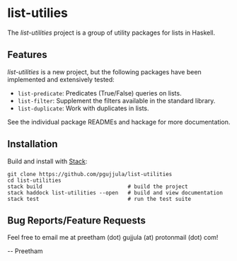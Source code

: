# list-utilies
The _list-utilities_ project is a group of utility packages for lists in Haskell.

## Features
_list-utilities_ is a new project, but the following packages have been implemented and extensively tested:
* `list-predicate`: Predicates (True/False) queries on lists.
* `list-filter`: Supplement the filters available in the standard library.
* `list-duplicate`: Work with duplicates in lists.

See the individual package READMEs and hackage for more documentation.

## Installation
Build and install with [Stack](https://www.haskellstack.org):

```
git clone https://github.com/pgujjula/list-utilities
cd list-utilities
stack build                           # build the project
stack haddock list-utilities --open   # build and view documentation
stack test                            # run the test suite
```

## Bug Reports/Feature Requests
Feel free to email me at preetham (dot) gujjula (at) protonmail (dot) com!

-- Preetham
